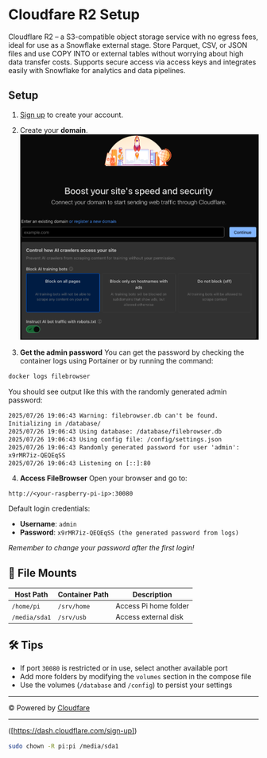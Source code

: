 # Cloudfare R2 Setup

Cloudflare R2 – a S3-compatible object storage service with no egress fees, ideal for use as a Snowflake external stage.
Store Parquet, CSV, or JSON files and use COPY INTO or external tables without worrying about high data transfer costs.
Supports secure access via access keys and integrates easily with Snowflake for analytics and data pipelines.

## Setup

1. [Sign up](https://dash.cloudflare.com/sign-up) to create your account.

2. Create your **domain**.
![Create Domain](https://github.com/aldoruizw/codelab/raw/main/cloudfare/Create_domain.png)




4. **Get the admin password**
You can get the password by checking the container logs using Portainer or by running the command:
```bash
docker logs filebrowser
```
You should see output like this with the randomly generated admin password:
```log
2025/07/26 19:06:43 Warning: filebrowser.db can't be found. Initializing in /database/
2025/07/26 19:06:43 Using database: /database/filebrowser.db
2025/07/26 19:06:43 Using config file: /config/settings.json
2025/07/26 19:06:43 Randomly generated password for user 'admin': x9rMR7iz-QEQEqSS
2025/07/26 19:06:43 Listening on [::]:80
```

4. **Access FileBrowser**
Open your browser and go to:
```
http://<your-raspberry-pi-ip>:30080
```
Default login credentials:
- **Username**: `admin`
- **Password**: `x9rMR7iz-QEQEqSS (the generated password from logs)`

_Remember to change your password after the first login!_

## 📁 File Mounts

| Host Path     | Container Path | Description           |
|---------------|----------------|-----------------------|
| `/home/pi`    | `/srv/home`    | Access Pi home folder |
| `/media/sda1` | `/srv/usb`     | Access external disk  |

## 🛠 Tips

- If port `30080` is restricted or in use, select another available port
- Add more folders by modifying the `volumes` section in the compose file
- Use the volumes (`/database` and `/config`) to persist your settings

---

©️ Powered by [Cloudfare](https://www.cloudflare.com/)

---

([https://dash.cloudflare.com/sign-up])
```bash
sudo chown -R pi:pi /media/sda1
```
